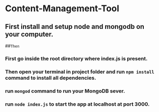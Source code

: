 # Content-Management-Tool

## First install and setup node and mongodb on your computer.

##`Then`

### First go inside the root directory where index.js is present.

### Then open your terminal in project folder and run `npm install` command to install all dependencies.

### run `mongod` command to run your MongoDB sever.

### run `node index.js` to start the app at localhost at port 3000.
